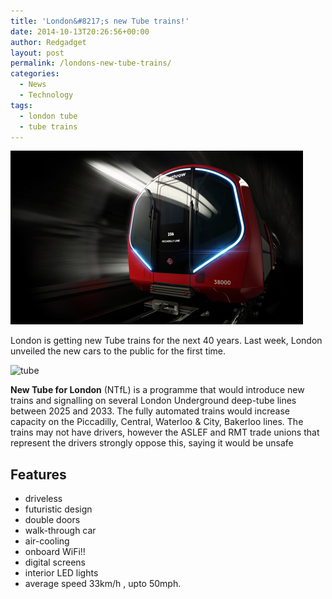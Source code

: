 ```yaml
---
title: 'London&#8217;s new Tube trains!'
date: 2014-10-13T20:26:56+00:00
author: Redgadget
layout: post
permalink: /londons-new-tube-trains/
categories:
  - News
  - Technology
tags:
  - london tube
  - tube trains
---
```

[<img class="alignnone size-full wp-image-172" src="/wp-content/uploads/2015/01/london-tube-speed.jpg?fit=468%2C278" alt="london-tube-speed" data-recalc-dims="1" />](/wp-content/uploads/2015/01/london-tube-speed.jpg)

London is getting new Tube trains for the next 40 years. Last week, London unveiled the new cars to the public for the first time.
  
![tube](https://lh3.googleusercontent.com/-WQtUXrSrlC4/VDtsPgeyi4I/AAAAAAAAALA/VKxWxCAblTg/w918-h550-no/tubedesign.jpg)

**New Tube for London** (NTfL) is a programme that would introduce new trains and signalling on several London Underground deep-tube lines between 2025 and 2033. The fully automated trains would increase capacity on the Piccadilly, Central, Waterloo & City, Bakerloo lines. The trains may not have drivers, however the ASLEF and RMT trade unions that represent the drivers strongly oppose this, saying it would be unsafe

## Features

  * driveless
  * futuristic design
  * double doors
  * walk-through car
  * air-cooling
  * onboard WiFi!!
  * digital screens
  * interior LED lights
  * average speed 33km/h , upto 50mph.